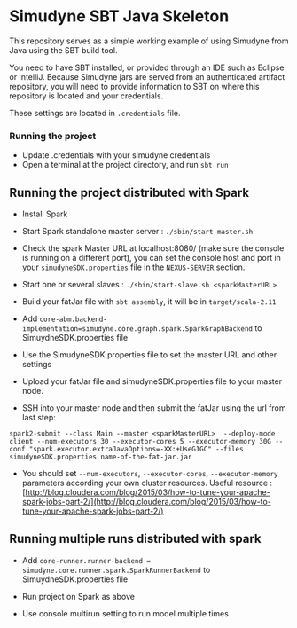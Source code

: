# Simudyne SBT Java Skeleton

This repository serves as a simple working example of using Simudyne from Java using the SBT build tool.

You need to have SBT installed, or provided through an IDE such as Eclipse or IntelliJ. Because Simudyne jars are
served from an authenticated artifact repository, you will need to provide information to SBT on where this repository
is located and your credentials.

These settings are located in `.credentials` file.

### Running the project
* Update .credentials with your simudyne credentials
* Open a terminal at the project directory, and run `sbt run`

## Running the project distributed with Spark

- Install Spark

- Start Spark standalone master server : `./sbin/start-master.sh`

- Check the spark Master URL at localhost:8080/ (make sure the console is running on a different port),
you can set the console host and port in your `simudyneSDK.properties` file in the `NEXUS-SERVER` section.

- Start one or several slaves : `./sbin/start-slave.sh <sparkMasterURL>`

- Build your fatJar file with `sbt assembly`, it will be in `target/scala-2.11`

- Add `core-abm.backend-implementation=simudyne.core.graph.spark.SparkGraphBackend` to SimuydneSDK.properties file

- Use the SimudyneSDK.properties file to set the master URL and other settings

- Upload your fatJar file and simudyneSDK.properties file to your master node.

- SSH into your master node and then submit the fatJar using the url from last step:
```text
spark2-submit --class Main --master <sparkMasterURL>  --deploy-mode client --num-executors 30 --executor-cores 5 --executor-memory 30G --conf "spark.executor.extraJavaOptions=-XX:+UseG1GC" --files simudyneSDK.properties name-of-the-fat-jar.jar
```
- You should set `--num-executors`,  `--executor-cores`,  `--executor-memory` parameters according your own cluster resources.
Useful resource : [http://blog.cloudera.com/blog/2015/03/how-to-tune-your-apache-spark-jobs-part-2/](http://blog.cloudera.com/blog/2015/03/how-to-tune-your-apache-spark-jobs-part-2/)


## Running multiple runs distributed with spark

- Add `core-runner.runner-backend = simudyne.core.runner.spark.SparkRunnerBackend` to SimuydneSDK.properties file

- Run project on Spark as above

- Use console multirun setting to run model multiple times